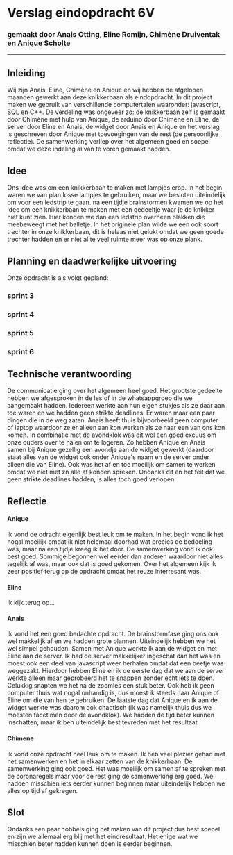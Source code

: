 # Verslag eindopdracht 6V
### gemaakt door Anais Otting, Eline Romijn, Chimène Druiventak en Anique Scholte

---

## Inleiding
Wij zijn Anais, Eline, Chimène en Anique en wij hebben de afgelopen maanden gewerkt aan deze knikkerbaan als eindopdracht. In dit project maken we gebruik van verschillende computertalen waaronder: javascript, SQL en C++. De verdeling was ongeveer zo: de knikkerbaan zelf is gemaakt door Chimène met hulp van Anique, de arduino door Chimène en Eline, de server door Eline en Anais, de widget door Anais en Anique en het verslag is geschreven door Anique met toevoegingen van de rest (de persoonlijke reflectie). De samenwerking verliep over het algemeen goed en soepel omdat we deze indeling al van te voren gemaakt hadden.



## Idee
Ons idee was om een knikkerbaan te maken met lampjes erop. In het begin waren we van plan losse lampjes te gebruiken, maar we besloten uiteindelijk om voor een ledstrip te gaan. na een tijdje brainstormen kwamen we op het idee om een knikkerbaan te maken met een gedeeltje waar je de knikker niet kunt zien. Hier konden we dan een ledstrip overheen plakken die meebeweegt met het balletje. In het originele plan wilde we een ook soort trechter in onze knikkerbaan, dit is helaas niet gelukt omdat we geen goede trechter hadden en er niet al te veel ruimte meer was op onze plank.


## Planning en daadwerkelijke uitvoering
Onze opdracht is als volgt gepland:

### sprint 3

### sprint 4

### sprint 5

### sprint 6



## Technische verantwoording
De communicatie ging over het algemeen heel goed. Het grootste gedeelte hebben we afgesproken in de les of in de whatsappgroep die we aangemaakt hadden. Iedereen werkte aan hun eigen stukjes als ze daar aan toe waren en we hadden geen strikte deadlines. Er waren maar een paar dingen die in de weg zaten. Anais heeft thuis bijvoorbeeld geen computer of laptop waardoor ze er alleen aan kon werken als ze naar een van ons kon komen. In combinatie met de avondklok was dit wel een goed excuus om onze ouders over te halen om te logeren. Zo hebben Anique en Anais samen bij Anique gezellig een avondje aan de widget gewerkt (daardoor staat alles van de widget ook onder Anique's naam en de server onder alleen die van Eline). Ook was het af en toe moeilijk om samen te werken omdat we niet met zn alle af konden spreken. Ondanks dit en het feit dat we geen strikte deadlines hadden, is alles toch goed verlopen.



## Reflectie
#### Anique
Ik vond de odracht eigenlijk best leuk om te maken. In het begin vond ik het nogal moeilijk omdat ik niet helemaal doorhad wat precies de bedoeling was, maar na een tijdje kreeg ik het door. De samenwerking vond ik ook best goed. Sommige begonnen wel eerder dan anderen waardoor niet alles tegelijk af was, maar ook dat is goed gekomen. Over het algemeen kijk ik zeer positief terug op de opdracht omdat het reuze interresant was.

#### Eline
Ik kijk terug op...

#### Anais
Ik vond het een goed bedachte opdracht. De brainstormfase ging ons ook wel makkelijk af en we hadden grote plannen. Uiteindelijk hebben we het wel simpel gehouden. Samen met Anique werkte ik aan de widget en met Eline aan de server. Ik had de server makkelijker ingeschat dan het was en moest ook een deel van javascript weer herhalen omdat dat een beetje was weggezakt. Hierdoor hebben Eline en ik de eerste dag dat we aan de server werkte alleen maar geprobeerd het te snappen zonder echt iets te doen. Gelukkig snapten we het na de zoomles een stuk beter. Ook heb ik geen computer thuis wat nogal onhandig is, dus moest ik steeds naar Anique of Eline om die van hen te gebruiken. De laatste dag dat Anique en ik aan de widget werkte was daarom ook chaotisch (ik was namelijk thuis dus we moesten facetimen door de avondklok). We hadden de tijd beter kunnen inschatten, maar ik ben uiteindelijk best tevreden met het resultaat.

#### Chimene
Ik vond onze opdracht heel leuk om te maken. Ik heb veel plezier gehad met het samenwerken en het in elkaar zetten van de knikkerbaan. De samenwerking ging ook goed. Het was moeilijk om samen af te spreken met de coronaregels maar voor de rest ging de samenwerking erg goed. We hadden misschien iets eerder kunnen beginnen maar uiteindelijk hebben we alles op tijd af gekregen. 



## Slot
Ondanks een paar hobbels ging het maken van dit project dus best soepel en zijn we allemaal erg blij met het eindresultaat. Het enige wat we misschien beter hadden kunnen doen is eerder beginnen.
